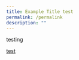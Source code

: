 ```yaml
---
title: Example Title test
permalink: /permalink
description: ""
---
```

testing

[test](https://google.com)